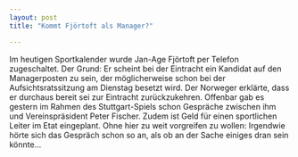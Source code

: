 ```yaml
---
layout: post
title: "Kommt Fjörtoft als Manager?"

---
```


Im heutigen Sportkalender wurde Jan-Age Fjörtoft per Telefon zugeschaltet. Der Grund: Er scheint bei der Eintracht ein Kandidat auf den Managerposten zu sein, der möglicherweise schon bei der Aufsichtsratssitzung am Dienstag besetzt wird. Der Norweger erklärte, dass er durchaus bereit sei zur Eintracht zurückzukehren. Offenbar gab es gestern im Rahmen des Stuttgart-Spiels schon Gespräche zwischen ihm und Vereinspräsident Peter Fischer. Zudem ist Geld für einen sportlichen Leiter im Etat eingeplant. Ohne hier zu weit vorgreifen zu wollen: Irgendwie hörte sich das Gespräch schon so an, als ob an der Sache einiges dran sein könnte...


